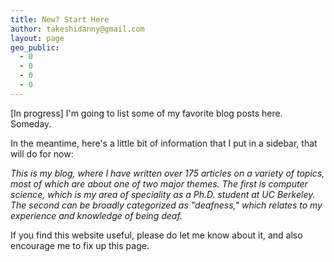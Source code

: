 ```yaml
---
title: New? Start Here
author: takeshidanny@gmail.com
layout: page
geo_public:
  - 0
  - 0
  - 0
  - 0
---
```


[In progress] I'm going to list some of my favorite blog posts here. Someday.

In the meantime, here's a little bit of information that I put in a sidebar, that will do for now:

*This is my blog, where I have written over 175 articles on a variety of topics, most of which are
about one of two major themes. The first is computer science, which is my area of speciality as a
Ph.D. student at UC Berkeley. The second can be broadly categorized as "deafness," which relates to
my experience and knowledge of being deaf.*

If you find this website useful, please do let me know about it, and also encourage me to fix up
this page.
